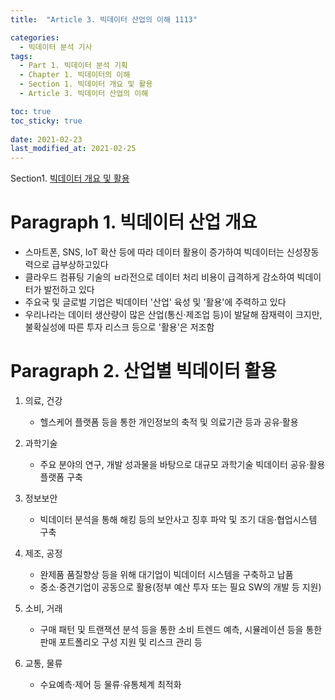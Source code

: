```yaml
---
title:  "Article 3. 빅데이터 산업의 이해 1113"

categories:
  - 빅데이터 분석 기사
tags:
  - Part 1. 빅데이터 분석 기획
  - Chapter 1. 빅데이터의 이해
  - Section 1. 빅데이터 개요 및 활용
  - Article 3. 빅데이터 산업의 이해

toc: true
toc_sticky: true
 
date: 2021-02-23
last_modified_at: 2021-02-25
---
```


Section1. [빅데이터 개요 및 활용](https://goaswon.github.io/%EB%B9%85%EB%8D%B0%EC%9D%B4%ED%84%B0%20%EB%B6%84%EC%84%9D%20%EA%B8%B0%EC%82%AC/1110%EB%B9%85%EB%8D%B0%EC%9D%B4%ED%84%B0_%EA%B0%9C%EC%9A%94_%EB%B0%8F_%ED%99%9C%EC%9A%A9/)

# Paragraph 1. 빅데이터 산업 개요

- 스마트폰, SNS, IoT 확산 등에 따라 데이터 활용이 증가하여 빅데이터는 신성장동력으로 급부상하고있다
- 클라우드 컴퓨팅 기술의 ㅂ라전으로 데이터 처리 비용이 급격하게 감소하여 빅데이터가 발전하고 있다
- 주요국 및 글로벌 기업은 빅데이터 '산업' 육성 및 '활용'에 주력하고 있다
- 우리나라는 데이터 생산량이 많은 산업(통신·제조업 등)이 발달해 잠재력이 크지만, 불확실성에 따른 투자 리스크 등으로 '활용'은 저조함

# Paragraph 2. 산업별 빅데이터 활용

1. 의료, 건강

   - 헬스케어 플랫폼 등을 통한 개인정보의 축적 및 의료기관 등과 공유·활용

2. 과학기술

   - 주요 분야의 연구, 개발 성과물을 바탕으로 대규모 과학기술 빅데이터 공유·활용 플랫폼 구축

3. 정보보안

   - 빅데이터 분석을 통해 해킹 등의 보안사고 징후 파악 및 조기 대응·협업시스템 구축

4. 제조, 공정

   - 완제품 품질향상 등을 위해 대기업이 빅데이터 시스템을 구축하고 납품
   - 중소·중견기업이 공동으로 활용(정부 예산 투자 또는 필요 SW의 개발 등 지원)

5. 소비, 거래

   - 구매 패턴 및 트랜잭션 분석 등을 통한 소비 트렌드 예측, 시뮬레이션 등을 통한 판매 포트폴리오 구성 지원 및 리스크 관리 등

6. 교통, 물류

   -  수요예측·제어 등 물류·유통체계 최적화